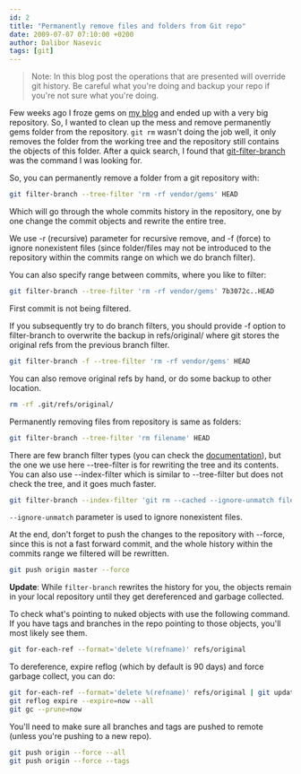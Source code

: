 ```yaml
---
id: 2
title: "Permanently remove files and folders from Git repo"
date: 2009-07-07 07:10:00 +0200
author: Dalibor Nasevic
tags: [git]
---
```


> Note: In this blog post the operations that are presented will override git history. Be careful what you're doing and backup your repo if you're not sure what you're doing.

Few weeks ago I froze gems on [my blog](https://github.com/dalibor/dalibornasevic.com "My blog") and ended up with a very big repository. So, I wanted to clean up the mess and remove permanently gems folder from the repository. `git rm` wasn't doing the job well, it only removes the folder from the working tree and the repository still contains the objects of this folder. After a quick search, I found that [git-filter-branch](http://www.kernel.org/pub/software/scm/git/docs/git-filter-branch.html "Git Filter Branch documentation") was the command I was looking for.

So, you can permanently remove a folder from a git repository with:

```bash
git filter-branch --tree-filter 'rm -rf vendor/gems' HEAD
```

Which will go through the whole commits history in the repository, one by one change the commit objects and rewrite the entire tree.

We use -r (recursive) parameter for recursive remove, and -f (force) to ignore nonexistent files (since folder/files may not be introduced to the repository within the commits range on which we do branch filter).

You can also specify range between commits, where you like to filter:

```bash
git filter-branch --tree-filter 'rm -rf vendor/gems' 7b3072c..HEAD
```

First commit is not being filtered.

If you subsequently try to do branch filters, you should provide -f option to filter-branch to overwrite the backup in refs/original/ where git stores the original refs from the previous branch filter.

```bash
git filter-branch -f --tree-filter 'rm -rf vendor/gems' HEAD
```

You can also remove original refs by hand, or do some backup to other location.

```bash
rm -rf .git/refs/original/
```

Permanently removing files from repository is same as folders:

```bash
git filter-branch --tree-filter 'rm filename' HEAD
```

There are few branch filter types (you can check the [documentation](http://www.kernel.org/pub/software/scm/git/docs/git-filter-branch.html "Git filter branch documentation")), but the one we use here --tree-filter is for rewriting the tree and its contents. You can also use --index-filter which is similar to --tree-filter but does not check the tree, and it goes much faster.

```bash
git filter-branch --index-filter 'git rm --cached --ignore-unmatch filename' HEAD
```

`--ignore-unmatch` parameter is used to ignore nonexistent files.

At the end, don't forget to push the changes to the repository with --force, since this is not a fast forward commit, and the whole history within the commits range we filtered will be rewritten.

```bash
git push origin master --force
```

**Update**: While `filter-branch` rewrites the history for you, the objects remain in your local repository until they get dereferenced and garbage collected. 

To check what's pointing to nuked objects with use the following command. If you have tags and branches in the repo pointing to those objects, you'll most likely see them.

```bash
git for-each-ref --format='delete %(refname)' refs/original
```

To dereference, expire reflog (which by default is 90 days) and force garbage collect, you can do:

```bash
git for-each-ref --format='delete %(refname)' refs/original | git update-ref --stdin
git reflog expire --expire=now --all
git gc --prune=now
```

You'll need to make sure all branches and tags are pushed to remote (unless you're pushing to a new repo).

```bash
git push origin --force --all
git push origin --force --tags
```
